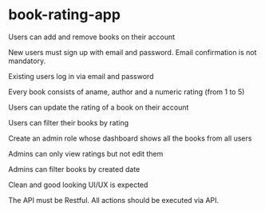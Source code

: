 # book-rating-app

Users can add and remove books on their account

New users must sign up with email and password. Email
confirmation is not mandatory.

Existing users log in via email and password

Every book consists of aname, author and a numeric rating (from 1 to 5)

Users can update the rating of a book on their account

Users can filter their books by rating

Create an admin role whose dashboard shows all the books from all users

Admins can only view ratings but not edit them

Admins can filter books by created date

Clean and good looking UI/UX is expected

The API must be Restful. All actions should be executed via API.

